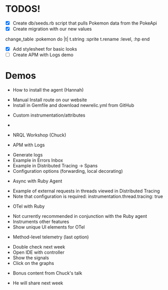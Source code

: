 # TODOS!

- [X] Create db/seeds.rb script that pulls Pokemon data from the PokeApi
- [x] Create migration with our new values

change_table :pokemon do |t|
  t.string :sprite
  t.rename :level, :hp
end

- [X] Add stylesheet for basic looks
- [ ] Create APM with Logs demo

# Demos

* How to install the agent (Hannah)
- Manual Install route on our website
- Install in Gemfile and download newrelic.yml from GitHub
* Custom instrumentation/attributes
-
* NRQL Workshop (Chuck)

* APM with Logs
- Generate logs
- Example in Errors Inbox
- Example in Distributed Tracing -> Spans
- Configuration options (forwarding, local decorating)

* Async with Ruby Agent
- Example of external requests in threads viewed in Distributed Tracing
- Note that configuration is required: instrumentation.thread.tracing: true

* OTel with Ruby
- Not currently recommended in conjunction with the Ruby agent
- Instruments other features
- Show unique UI elements for OTel 

* Method-level telemetry (last option)
- Double check next week
- Open IDE with controller
- Show the signals
- Click on the graphs

* Bonus content from Chuck's talk
- He will share next week

